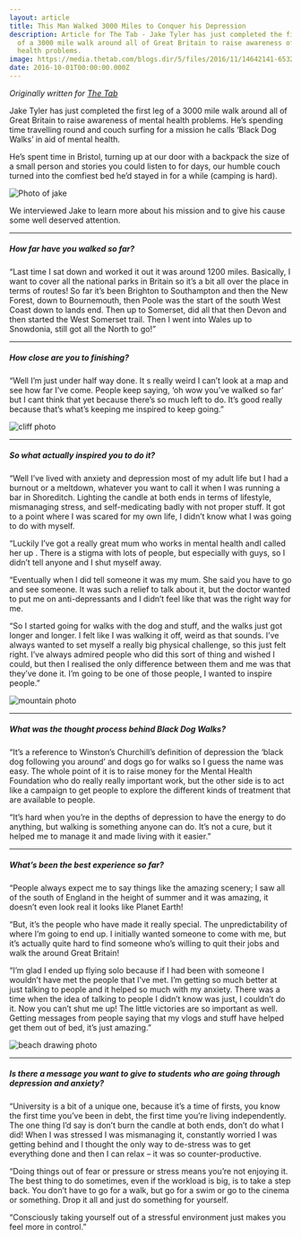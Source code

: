 ```yaml
---
layout: article
title: This Man Walked 3000 Miles to Conquer his Depression
description: Article for The Tab - Jake Tyler has just completed the first leg
  of a 3000 mile walk around all of Great Britain to raise awareness of mental
  health problems.
image: https://media.thetab.com/blogs.dir/5/files/2016/11/14642141-653296711511960-6532840517765886963-n.jpg
date: 2016-10-01T00:00:00.000Z
---
```


_Originally written for [The Tab](https://thetab.com/uk/bristol/2016/12/05/man-walking-3000-miles-conquer-depression-27501)_

Jake Tyler has just completed the first leg of a 3000 mile walk around all of Great Britain to raise awareness of mental health problems. He’s spending time travelling round and couch surfing for a mission he calls ‘Black Dog Walks’ in aid of mental health.

He’s spent time in Bristol, turning up at our door with a backpack the size of a small person and stories you could listen to for days, our humble couch turned into the comfiest bed he’d stayed in for a while (camping is hard).

<img  src="https://media.thetab.com/blogs.dir/5/files/2016/11/14520596-641739699334328-1545716670675410305-n.jpg" alt="Photo of jake">

We interviewed Jake to learn more about his mission and to give his cause some well deserved attention.

---

##### How far have you walked so far?

“Last time I sat down and worked it out it was around 1200 miles. Basically, I want to cover all the national parks in Britain so it’s a bit all over the place in terms of routes! So far it’s been Brighton to Southampton and then the New Forest, down to Bournemouth, then Poole was the start of the south West Coast down to lands end. Then up to Somerset, did all that then Devon and then started the West Somerset trail. Then I went into Wales up to Snowdonia, still got all the North to go!”

---

##### How close are you to finishing?

“Well I’m just under half way done. It s really weird I can’t look at a map and see how far I’ve come. People keep saying, ‘oh wow you’ve walked so far’ but I cant think that yet because there’s so much left to do. It’s good really because that’s what’s keeping me inspired to keep going.”

<img  src="https://media.thetab.com/blogs.dir/5/files/2016/11/14642141-653296711511960-6532840517765886963-n.jpg" alt="cliff photo">

---

##### So what actually inspired you to do it?

“Well I’ve lived with anxiety and depression most of my adult life but I had a burnout or a meltdown, whatever you want to call it when I was running a bar in Shoreditch. Lighting the candle at both ends in terms of lifestyle, mismanaging stress, and self-medicating badly with not proper stuff. It got to a point where I was scared for my own life, I didn’t know what I was going to do with myself.

“Luckily I’ve got a really great mum who works in mental health andI called her up . There is a stigma with lots of people, but especially with guys, so I didn’t tell anyone and I shut myself away.

“Eventually when I did tell someone it was my mum. She said you have to go and see someone. It was such a relief to talk about it, but the doctor wanted to put me on anti-depressants and I didn’t feel like that was the right way for me.

“So I started going for walks with the dog and stuff, and the walks just got longer and longer. I felt like I was walking it off, weird as that sounds. I’ve always wanted to set myself a really big physical challenge, so this just felt right. I’ve always admired people who did this sort of thing and wished I could, but then I realised the only difference between them and me was that they’ve done it. I’m going to be one of those people, I wanted to inspire people.”

<img  src="https://media.thetab.com/blogs.dir/5/files/2016/11/14642259-653295551512076-4996296614330641712-n.jpg" alt="mountain photo" >

---

##### What was the thought process behind Black Dog Walks?

“It’s a reference to Winston’s Churchill’s definition of depression the ‘black dog following you around’ and dogs go for walks so I guess the name was easy. The whole point of it is to raise money for the Mental Health Foundation who do really really important work, but the other side is to act like a campaign to get people to explore the different kinds of treatment that are available to people.

“It’s hard when you’re in the depths of depression to have the energy to do anything, but walking is something anyone can do. It’s not a cure, but it helped me to manage it and made living with it easier.”

---

##### What’s been the best experience so far?

“People always expect me to say things like the amazing scenery; I saw all of the south of England in the height of summer and it was amazing, it doesn’t even look real it looks like Planet Earth!

“But, it’s the people who have made it really special. The unpredictability of where I’m going to end up. I initially wanted someone to come with me, but it’s actually quite hard to find someone who’s willing to quit their jobs and walk the around Great Britain!

“I’m glad I ended up flying solo because if I had been with someone I wouldn’t have met the people that I’ve met. I’m getting so much better at just talking to people and it helped so much with my anxiety. There was a time when the idea of talking to people I didn’t know was just, I couldn’t do it. Now you can’t shut me up! The little victories are so important as well. Getting messages from people saying that my vlogs and stuff have helped get them out of bed, it’s just amazing.”

<img  src="https://media.thetab.com/blogs.dir/5/files/2016/11/14691076-653288218179476-4804525461606446808-n.jpg" alt="beach drawing photo">

---

##### Is there a message you want to give to students who are going through depression and anxiety?

“University is a bit of a unique one, because it’s a time of firsts, you know the first time you’ve been in debt, the first time you’re living independently. The one thing I’d say is don’t burn the candle at both ends, don’t do what I did! When I was stressed I was mismanaging it, constantly worried I was getting behind and I thought the only way to de-stress was to get everything done and then I can relax – it was so counter-productive.

“Doing things out of fear or pressure or stress means you’re not enjoying it. The best thing to do sometimes, even if the workload is big, is to take a step back. You don’t have to go for a walk, but go for a swim or go to the cinema or something. Drop it all and just do something for yourself.

“Consciously taking yourself out of a stressful environment just makes you feel more in control.”
